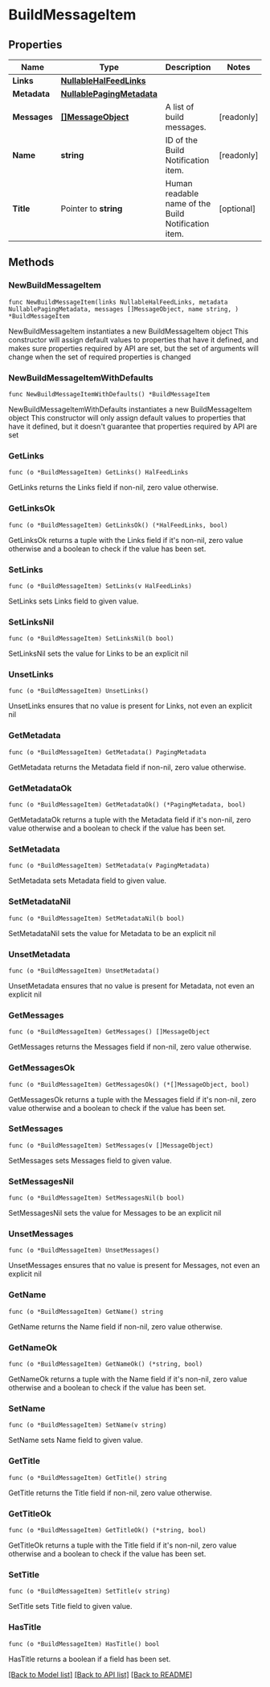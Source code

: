 <!--
Copyright (C) 2020-2025 Arm Limited or its affiliates and Contributors. All rights reserved.
SPDX-License-Identifier: Apache-2.0
-->
# BuildMessageItem

## Properties

Name | Type | Description | Notes
------------ | ------------- | ------------- | -------------
**Links** | [**NullableHalFeedLinks**](HalFeedLinks.md) |  | 
**Metadata** | [**NullablePagingMetadata**](PagingMetadata.md) |  | 
**Messages** | [**[]MessageObject**](MessageObject.md) | A list of build messages. | [readonly] 
**Name** | **string** | ID of the Build Notification item. | [readonly] 
**Title** | Pointer to **string** | Human readable name of the Build Notification item. | [optional] 

## Methods

### NewBuildMessageItem

`func NewBuildMessageItem(links NullableHalFeedLinks, metadata NullablePagingMetadata, messages []MessageObject, name string, ) *BuildMessageItem`

NewBuildMessageItem instantiates a new BuildMessageItem object
This constructor will assign default values to properties that have it defined,
and makes sure properties required by API are set, but the set of arguments
will change when the set of required properties is changed

### NewBuildMessageItemWithDefaults

`func NewBuildMessageItemWithDefaults() *BuildMessageItem`

NewBuildMessageItemWithDefaults instantiates a new BuildMessageItem object
This constructor will only assign default values to properties that have it defined,
but it doesn't guarantee that properties required by API are set

### GetLinks

`func (o *BuildMessageItem) GetLinks() HalFeedLinks`

GetLinks returns the Links field if non-nil, zero value otherwise.

### GetLinksOk

`func (o *BuildMessageItem) GetLinksOk() (*HalFeedLinks, bool)`

GetLinksOk returns a tuple with the Links field if it's non-nil, zero value otherwise
and a boolean to check if the value has been set.

### SetLinks

`func (o *BuildMessageItem) SetLinks(v HalFeedLinks)`

SetLinks sets Links field to given value.


### SetLinksNil

`func (o *BuildMessageItem) SetLinksNil(b bool)`

 SetLinksNil sets the value for Links to be an explicit nil

### UnsetLinks
`func (o *BuildMessageItem) UnsetLinks()`

UnsetLinks ensures that no value is present for Links, not even an explicit nil
### GetMetadata

`func (o *BuildMessageItem) GetMetadata() PagingMetadata`

GetMetadata returns the Metadata field if non-nil, zero value otherwise.

### GetMetadataOk

`func (o *BuildMessageItem) GetMetadataOk() (*PagingMetadata, bool)`

GetMetadataOk returns a tuple with the Metadata field if it's non-nil, zero value otherwise
and a boolean to check if the value has been set.

### SetMetadata

`func (o *BuildMessageItem) SetMetadata(v PagingMetadata)`

SetMetadata sets Metadata field to given value.


### SetMetadataNil

`func (o *BuildMessageItem) SetMetadataNil(b bool)`

 SetMetadataNil sets the value for Metadata to be an explicit nil

### UnsetMetadata
`func (o *BuildMessageItem) UnsetMetadata()`

UnsetMetadata ensures that no value is present for Metadata, not even an explicit nil
### GetMessages

`func (o *BuildMessageItem) GetMessages() []MessageObject`

GetMessages returns the Messages field if non-nil, zero value otherwise.

### GetMessagesOk

`func (o *BuildMessageItem) GetMessagesOk() (*[]MessageObject, bool)`

GetMessagesOk returns a tuple with the Messages field if it's non-nil, zero value otherwise
and a boolean to check if the value has been set.

### SetMessages

`func (o *BuildMessageItem) SetMessages(v []MessageObject)`

SetMessages sets Messages field to given value.


### SetMessagesNil

`func (o *BuildMessageItem) SetMessagesNil(b bool)`

 SetMessagesNil sets the value for Messages to be an explicit nil

### UnsetMessages
`func (o *BuildMessageItem) UnsetMessages()`

UnsetMessages ensures that no value is present for Messages, not even an explicit nil
### GetName

`func (o *BuildMessageItem) GetName() string`

GetName returns the Name field if non-nil, zero value otherwise.

### GetNameOk

`func (o *BuildMessageItem) GetNameOk() (*string, bool)`

GetNameOk returns a tuple with the Name field if it's non-nil, zero value otherwise
and a boolean to check if the value has been set.

### SetName

`func (o *BuildMessageItem) SetName(v string)`

SetName sets Name field to given value.


### GetTitle

`func (o *BuildMessageItem) GetTitle() string`

GetTitle returns the Title field if non-nil, zero value otherwise.

### GetTitleOk

`func (o *BuildMessageItem) GetTitleOk() (*string, bool)`

GetTitleOk returns a tuple with the Title field if it's non-nil, zero value otherwise
and a boolean to check if the value has been set.

### SetTitle

`func (o *BuildMessageItem) SetTitle(v string)`

SetTitle sets Title field to given value.

### HasTitle

`func (o *BuildMessageItem) HasTitle() bool`

HasTitle returns a boolean if a field has been set.


[[Back to Model list]](../README.md#documentation-for-models) [[Back to API list]](../README.md#documentation-for-api-endpoints) [[Back to README]](../README.md)


